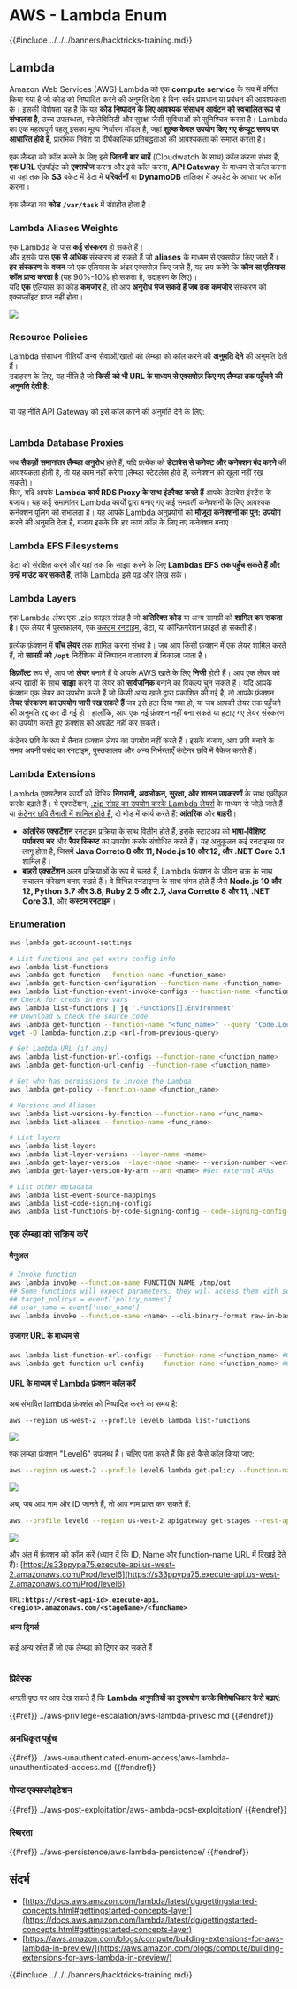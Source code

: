 # AWS - Lambda Enum

{{#include ../../../banners/hacktricks-training.md}}

## Lambda

Amazon Web Services (AWS) Lambda को एक **compute service** के रूप में वर्णित किया गया है जो कोड को निष्पादित करने की अनुमति देता है बिना सर्वर प्रावधान या प्रबंधन की आवश्यकता के। इसकी विशेषता यह है कि यह **कोड निष्पादन के लिए आवश्यक संसाधन आवंटन को स्वचालित रूप से संभालता है**, उच्च उपलब्धता, स्केलेबिलिटी और सुरक्षा जैसी सुविधाओं को सुनिश्चित करता है। Lambda का एक महत्वपूर्ण पहलू इसका मूल्य निर्धारण मॉडल है, जहां **शुल्क केवल उपयोग किए गए कंप्यूट समय पर आधारित होते हैं**, प्रारंभिक निवेश या दीर्घकालिक प्रतिबद्धताओं की आवश्यकता को समाप्त करता है।

एक लैम्ब्डा को कॉल करने के लिए इसे **जितनी बार चाहें** (Cloudwatch के साथ) कॉल करना संभव है, **एक URL** एंडपॉइंट को **एक्सपोज** करना और इसे कॉल करना, **API Gateway** के माध्यम से कॉल करना या यहां तक कि **S3** बकेट में डेटा में **परिवर्तनों** या **DynamoDB** तालिका में अपडेट के आधार पर कॉल करना।

एक लैम्ब्डा का **कोड** **`/var/task`** में संग्रहीत होता है।

### Lambda Aliases Weights

एक Lambda के पास **कई संस्करण** हो सकते हैं।\
और इसके पास **एक से अधिक** संस्करण हो सकते हैं जो **aliases** के माध्यम से एक्सपोज़ किए जाते हैं। **हर** **संस्करण** के **वजन** जो एक एलियास के अंदर एक्सपोज़ किए जाते हैं, यह तय करेंगे कि **कौन सा एलियास कॉल प्राप्त करता है** (यह 90%-10% हो सकता है, उदाहरण के लिए)।\
यदि **एक** एलियास का कोड **कमजोर** है, तो आप **अनुरोध भेज सकते हैं जब तक कमजोर** संस्करण को एक्सप्लॉइट प्राप्त नहीं होता।

![](<../../../images/image (223).png>)

### Resource Policies

Lambda संसाधन नीतियाँ अन्य सेवाओं/खातों को लैम्ब्डा को कॉल करने की **अनुमति देने** की अनुमति देती हैं।\
उदाहरण के लिए, यह नीति है जो **किसी को भी URL के माध्यम से एक्सपोज़ किए गए लैम्ब्डा तक पहुँचने की अनुमति देती है**:

<figure><img src="https://lh4.googleusercontent.com/4PNFKBdzr3nMrPqeKkTslgwWDKxkXMdQ1SNdv7NPHykj3GX8wODrQyXOFbjk4fxHfZ8pDm5ijWgk2Vq2EGXiPRT3TQfZf1fHycvdEKBuDxJDYos1CJeMHXSeg86ZB-Ol7CNtten6xkVFQj6AhDUEWNQJrQ=s2048" alt=""><figcaption></figcaption></figure>

या यह नीति API Gateway को इसे कॉल करने की अनुमति देने के लिए:

<figure><img src="https://lh3.googleusercontent.com/Su0JlR0wBqb-99Z4N_2-_kMlX0Xzx2n_GpZuOPW5IeXR3FYbm8OHFDM3Ora1BpXiSjHpDVUlq4yEyXwaI3nBuze6DJ-wRf2ATsCuWbq0wuBCd34E9uIpqwheE6Cc_PopviI_93O_j2ZKXc1-AJtsBoLVUw=s2048" alt=""><figcaption></figcaption></figure>

### Lambda Database Proxies

जब **सैकड़ों** **समानांतर लैम्ब्डा अनुरोध** होते हैं, यदि प्रत्येक को **डेटाबेस से कनेक्ट और कनेक्शन बंद करने** की आवश्यकता होती है, तो यह काम नहीं करेगा (लैम्ब्डा स्टेटलेस होते हैं, कनेक्शन को खुला नहीं रख सकते)।\
फिर, यदि आपके **Lambda कार्य RDS Proxy के साथ इंटरैक्ट करते हैं** आपके डेटाबेस इंस्टेंस के बजाय। यह कई समानांतर Lambda कार्यों द्वारा बनाए गए कई समवर्ती कनेक्शनों के लिए आवश्यक कनेक्शन पूलिंग को संभालता है। यह आपके Lambda अनुप्रयोगों को **मौजूदा कनेक्शनों का पुन: उपयोग** करने की अनुमति देता है, बजाय इसके कि हर कार्य कॉल के लिए नए कनेक्शन बनाए।

### Lambda EFS Filesystems

डेटा को संरक्षित करने और यहां तक कि साझा करने के लिए **Lambdas EFS तक पहुँच सकते हैं और उन्हें माउंट कर सकते हैं**, ताकि Lambda इसे पढ़ और लिख सके।

### Lambda Layers

एक Lambda _लेयर_ एक .zip फ़ाइल संग्रह है जो **अतिरिक्त कोड** या अन्य सामग्री को **शामिल कर सकता है**। एक लेयर में पुस्तकालय, एक [कस्टम रनटाइम](https://docs.aws.amazon.com/lambda/latest/dg/runtimes-custom.html), डेटा, या कॉन्फ़िगरेशन फ़ाइलें हो सकती हैं।

प्रत्येक फ़ंक्शन में **पाँच लेयर** तक शामिल करना संभव है। जब आप किसी फ़ंक्शन में एक लेयर शामिल करते हैं, तो **सामग्री को `/opt`** निर्देशिका में निष्पादन वातावरण में निकाला जाता है।

**डिफ़ॉल्ट** रूप से, आप जो **लेयर** बनाते हैं वे आपके AWS खाते के लिए **निजी** होती हैं। आप एक लेयर को अन्य खातों के साथ **साझा** करने या लेयर को **सार्वजनिक** बनाने का विकल्प चुन सकते हैं। यदि आपके फ़ंक्शन एक लेयर का उपभोग करते हैं जो किसी अन्य खाते द्वारा प्रकाशित की गई है, तो आपके फ़ंक्शन **लेयर संस्करण का उपयोग जारी रख सकते हैं** जब इसे हटा दिया गया हो, या जब आपकी लेयर तक पहुँचने की अनुमति रद्द कर दी गई हो। हालाँकि, आप एक नई फ़ंक्शन नहीं बना सकते या हटाए गए लेयर संस्करण का उपयोग करते हुए फ़ंक्शंस को अपडेट नहीं कर सकते।

कंटेनर छवि के रूप में तैनात फ़ंक्शन लेयर का उपयोग नहीं करते हैं। इसके बजाय, आप छवि बनाने के समय अपनी पसंद का रनटाइम, पुस्तकालय और अन्य निर्भरताएँ कंटेनर छवि में पैकेज करते हैं।

### Lambda Extensions

Lambda एक्सटेंशन कार्यों को विभिन्न **निगरानी, अवलोकन, सुरक्षा, और शासन उपकरणों** के साथ एकीकृत करके बढ़ाते हैं। ये एक्सटेंशन, [.zip संग्रह का उपयोग करके Lambda लेयर्स](https://docs.aws.amazon.com/lambda/latest/dg/configuration-layers.html) के माध्यम से जोड़े जाते हैं या [कंटेनर छवि तैनाती में शामिल होते हैं](https://aws.amazon.com/blogs/compute/working-with-lambda-layers-and-extensions-in-container-images/), दो मोड में कार्य करते हैं: **आंतरिक** और **बाहरी**।

- **आंतरिक एक्सटेंशन** रनटाइम प्रक्रिया के साथ विलीन होते हैं, इसके स्टार्टअप को **भाषा-विशिष्ट पर्यावरण चर** और **रैपर स्क्रिप्ट** का उपयोग करके संशोधित करते हैं। यह अनुकूलन कई रनटाइम्स पर लागू होता है, जिसमें **Java Correto 8 और 11, Node.js 10 और 12, और .NET Core 3.1** शामिल हैं।
- **बाहरी एक्सटेंशन** अलग प्रक्रियाओं के रूप में चलते हैं, Lambda फ़ंक्शन के जीवन चक्र के साथ संचालन संरेखण बनाए रखते हैं। वे विभिन्न रनटाइम्स के साथ संगत होते हैं जैसे **Node.js 10 और 12, Python 3.7 और 3.8, Ruby 2.5 और 2.7, Java Corretto 8 और 11, .NET Core 3.1**, और **कस्टम रनटाइम**।

### Enumeration
```bash
aws lambda get-account-settings

# List functions and get extra config info
aws lambda list-functions
aws lambda get-function --function-name <function_name>
aws lambda get-function-configuration --function-name <function_name>
aws lambda list-function-event-invoke-configs --function-name <function_name>
## Check for creds in env vars
aws lambda list-functions | jq '.Functions[].Environment'
## Download & check the source code
aws lambda get-function --function-name "<func_name>" --query 'Code.Location'
wget -O lambda-function.zip <url-from-previous-query>

# Get Lambda URL (if any)
aws lambda list-function-url-configs --function-name <function_name>
aws lambda get-function-url-config --function-name <function_name>

# Get who has permissions to invoke the Lambda
aws lambda get-policy --function-name <function_name>

# Versions and Aliases
aws lambda list-versions-by-function --function-name <func_name>
aws lambda list-aliases --function-name <func_name>

# List layers
aws lambda list-layers
aws lambda list-layer-versions --layer-name <name>
aws lambda get-layer-version --layer-name <name> --version-number <ver>
aws lambda get-layer-version-by-arn --arn <name> #Get external ARNs

# List other metadata
aws lambda list-event-source-mappings
aws lambda list-code-signing-configs
aws lambda list-functions-by-code-signing-config --code-signing-config-arn <arn>
```
### एक लैम्ब्डा को सक्रिय करें

#### मैनुअल
```bash
# Invoke function
aws lambda invoke --function-name FUNCTION_NAME /tmp/out
## Some functions will expect parameters, they will access them with something like:
## target_policys = event['policy_names']
## user_name = event['user_name']
aws lambda invoke --function-name <name> --cli-binary-format raw-in-base64-out --payload '{"policy_names": ["AdministratorAccess], "user_name": "sdf"}' out.txt
```
#### उजागर URL के माध्यम से
```bash
aws lambda list-function-url-configs --function-name <function_name> #Get lambda URL
aws lambda get-function-url-config   --function-name <function_name> #Get lambda URL
```
#### URL के माध्यम से Lambda फ़ंक्शन कॉल करें

अब संभावित lambda फ़ंक्शंस को निष्पादित करने का समय है:
```
aws --region us-west-2 --profile level6 lambda list-functions
```
![](<../../../images/image (262).png>)

एक लम्ब्डा फ़ंक्शन "Level6" उपलब्ध है। चलिए पता करते हैं कि इसे कैसे कॉल किया जाए:
```bash
aws --region us-west-2 --profile level6 lambda get-policy --function-name Level6
```
![](<../../../images/image (102).png>)

अब, जब आप नाम और ID जानते हैं, तो आप नाम प्राप्त कर सकते हैं:
```bash
aws --profile level6 --region us-west-2 apigateway get-stages --rest-api-id "s33ppypa75"
```
![](<../../../images/image (237).png>)

और अंत में फ़ंक्शन को कॉल करें (ध्यान दें कि ID, Name और function-name URL में दिखाई देते हैं): [https://s33ppypa75.execute-api.us-west-2.amazonaws.com/Prod/level6](https://s33ppypa75.execute-api.us-west-2.amazonaws.com/Prod/level6)

`URL:`**`https://<rest-api-id>.execute-api.<region>.amazonaws.com/<stageName>/<funcName>`**

#### अन्य ट्रिगर्स

कई अन्य स्रोत हैं जो एक लैम्ब्डा को ट्रिगर कर सकते हैं

<figure><img src="../../../images/image (167).png" alt=""><figcaption></figcaption></figure>

### प्रिवेस्क

अगली पृष्ठ पर आप देख सकते हैं कि **Lambda अनुमतियों का दुरुपयोग करके विशेषाधिकार कैसे बढ़ाएं**:

{{#ref}}
../aws-privilege-escalation/aws-lambda-privesc.md
{{#endref}}

### अनधिकृत पहुंच

{{#ref}}
../aws-unauthenticated-enum-access/aws-lambda-unauthenticated-access.md
{{#endref}}

### पोस्ट एक्सप्लोइटेशन

{{#ref}}
../aws-post-exploitation/aws-lambda-post-exploitation/
{{#endref}}

### स्थिरता

{{#ref}}
../aws-persistence/aws-lambda-persistence/
{{#endref}}

## संदर्भ

- [https://docs.aws.amazon.com/lambda/latest/dg/gettingstarted-concepts.html#gettingstarted-concepts-layer](https://docs.aws.amazon.com/lambda/latest/dg/gettingstarted-concepts.html#gettingstarted-concepts-layer)
- [https://aws.amazon.com/blogs/compute/building-extensions-for-aws-lambda-in-preview/](https://aws.amazon.com/blogs/compute/building-extensions-for-aws-lambda-in-preview/)

{{#include ../../../banners/hacktricks-training.md}}

